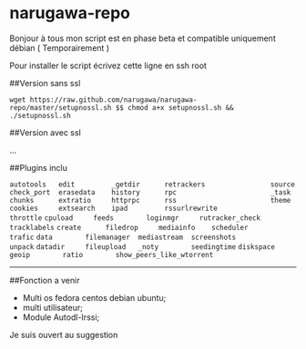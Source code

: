 narugawa-repo
=============

Bonjour à tous mon script est en phase beta et compatible uniquement débian ( Temporairement )


Pour installer le script écrivez cette ligne en ssh root 

##Version sans ssl

`wget https://raw.github.com/narugawa/narugawa-repo/master/setupnossl.sh $$ chmod a+x setupnossl.sh && ./setupnossl.sh`

##Version avec ssl

...

##Plugins inclu 


`autotools   edit         _getdir      retrackers                source`
`check_port  erasedata    history      rpc                       _task`
`chunks      extratio     httprpc      rss                       theme`
`cookies     extsearch    ipad         rssurlrewrite             throttle`
`cpuload     feeds        loginmgr     rutracker_check           tracklabels`
`create      filedrop     mediainfo    scheduler                 trafic`
`data        filemanager  mediastream  screenshots               unpack`
`datadir     fileupload   _noty        seedingtime`
`diskspace   geoip        ratio        show_peers_like_wtorrent`



--------

##Fonction a venir 

* Multi os fedora centos debian ubuntu;
* multi utilisateur;
* Module Autodl-Irssi;

Je suis ouvert au suggestion
